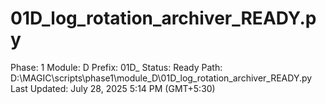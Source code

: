 # 01D_log_rotation_archiver_READY.py

Phase: 1
Module: D
Prefix: 01D_
Status: Ready
Path: D:\MAGIC\scripts\phase1\module_D\01D_log_rotation_archiver_READY.py
Last Updated: July 28, 2025 5:14 PM (GMT+5:30)